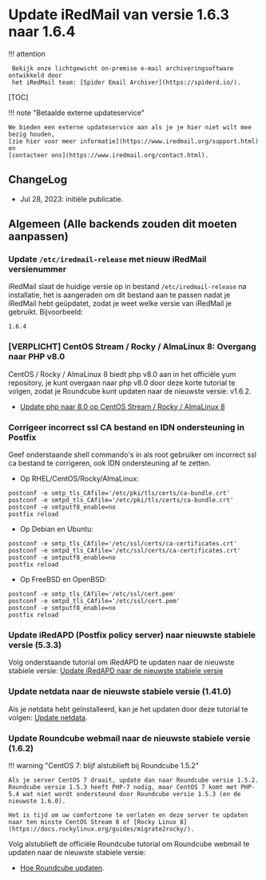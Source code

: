 # Update iRedMail van versie 1.6.3 naar 1.6.4

!!! attention

	 Bekijk onze lichtgewicht on-premise e-mail archiveringsoftware ontwikkeld door 
	 het iRedMail team: [Spider Email Archiver](https://spiderd.io/).

[TOC]

!!! note "Betaalde externe updateservice"

    We bieden een externe updateservice aan als je je hier niet wilt mee bezig houden,
    [zie hier voor meer informatie](https://www.iredmail.org/support.html) en
    [contacteer ons](https://www.iredmail.org/contact.html).

## ChangeLog

- Jul 28, 2023: initiële publicatie.

## Algemeen (Alle backends zouden dit moeten aanpassen)

### Update `/etc/iredmail-release` met nieuw iRedMail versienummer

iRedMail slaat de huidige versie op in bestand `/etc/iredmail-release` na installatie, het is aangeraden om dit bestand aan te passen nadat je iRedMail hebt geüpdatet,
zodat je weet welke versie van  iRedMail je gebruikt. Bijvoorbeeld:

```
1.6.4
```

### [VERPLICHT] CentOS Stream / Rocky / AlmaLinux 8: Overgang naar PHP v8.0

CentOS / Rocky / AlmaLinux 8 biedt php v8.0 aan in het officiële yum repository, je
kunt overgaan naar php v8.0 door deze korte tutorial te volgen, zodat je Roundcube kunt updaten naar de nieuwste versie: v1.6.2.

- [Update php naar 8.0 op CentOS Stream / Rocky / AlmaLinux 8](./upgrade.php.v8.0.on.centos.8.html)

### Corrigeer incorrect ssl CA bestand en IDN ondersteuning in Postfix

Geef onderstaande shell commando's in als root gebruiker om incorrect ssl ca bestand te corrigeren, ook IDN ondersteuning af te zetten.

* Op RHEL/CentOS/Rocky/AlmaLinux:

```
postconf -e smtp_tls_CAfile='/etc/pki/tls/certs/ca-bundle.crt'
postconf -e smtpd_tls_CAfile='/etc/pki/tls/certs/ca-bundle.crt'
postconf -e smtputf8_enable=no
postfix reload
```

* Op Debian en Ubuntu:

```
postconf -e smtp_tls_CAfile='/etc/ssl/certs/ca-certificates.crt'
postconf -e smtpd_tls_CAfile='/etc/ssl/certs/ca-certificates.crt'
postconf -e smtputf8_enable=no
postfix reload
```

* Op FreeBSD en OpenBSD:

```
postconf -e smtp_tls_CAfile='/etc/ssl/cert.pem'
postconf -e smtpd_tls_CAfile='/etc/ssl/cert.pem'
postconf -e smtputf8_enable=no
postfix reload
```

### Update iRedAPD (Postfix policy server) naar nieuwste stabiele versie (5.3.3)

Volg onderstaande tutorial om iRedAPD te updaten naar de nieuwste stabiele versie:
[Update iRedAPD naar de nieuwste stabiele versie](./upgrade.iredapd.html)

### Update netdata naar de nieuwste stabiele versie (1.41.0)

Als je netdata hebt geïnstalleerd, kan je het updaten door deze tutorial te volgen:
[Update netdata](./upgrade.netdata.html).

### Update Roundcube webmail naar de nieuwste stabiele versie (1.6.2)

!!! warning "CentOS 7: blijf alstublieft bij Roundcube 1.5.2"

    Als je server CentOS 7 draait, update dan naar Roundcube versie 1.5.2.
    Roundcube versie 1.5.3 heeft PHP-7 nodig, maar CentOS 7 komt met PHP-5.4 wat niet wordt ondersteund door Roundcube versie 1.5.3 (en de nieuwste 1.6.0).

    Het is tijd om uw comfortzone te verlaten en deze server te updaten naar ten minste CentOS Stream 8 of [Rocky Linux 8](https://docs.rockylinux.org/guides/migrate2rocky/).

Volg alstublieft de officiële Roundcube tutorial om Roundcube webmail te updaten naar de nieuwste stabiele versie:

* [Hoe Roundcube updaten](https://github.com/roundcube/roundcubemail/wiki/Upgrade).
